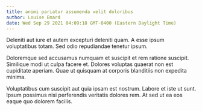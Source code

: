 ```yaml
---
title: animi pariatur assumenda velit doloribus
author: Louise Emard
date: Wed Sep 29 2021 04:09:18 GMT-0400 (Eastern Daylight Time)
---
```

Deleniti aut iure et autem excepturi deleniti quam. A esse ipsum voluptatibus totam. Sed odio repudiandae tenetur ipsum.

 Doloremque sed accusamus numquam et suscipit et rem ratione suscipit. Similique modi ut culpa facere et. Dolores voluptas quaerat non est cupiditate aperiam. Quae ut quisquam at corporis blanditiis non expedita minima.

 Voluptatibus cum suscipit aut quia ipsam est nostrum. Labore et iste ut sunt. Ipsum possimus nisi perferendis veritatis dolores rem. At sed ut ea eos eaque quo dolorem facilis.